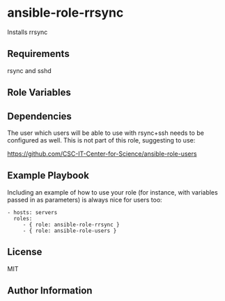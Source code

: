 ansible-role-rrsync
=========

Installs rrsync

Requirements
------------

rsync and sshd

Role Variables
--------------

Dependencies
------------

The user which users will be able to use with rsync+ssh needs to be configured as well.
This is not part of this role, suggesting to use:

https://github.com/CSC-IT-Center-for-Science/ansible-role-users

Example Playbook
----------------

Including an example of how to use your role (for instance, with variables passed in as parameters) is always nice for users too:

    - hosts: servers
      roles:
         - { role: ansible-role-rrsync }
         - { role: ansible-role-users }

License
-------

MIT

Author Information
------------------

